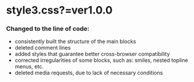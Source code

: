 
# style3.css?=ver1.0.0

### Changed to the line of code:

* consistently built the structure of the main blocks
* deleted comment lines
* added styles that guarantee better cross-browser compatibility
* corrected irregularities of some blocks, such as: smiles, nested topline menus, etc.
* deleted media requests, due to lack of necessary conditions
